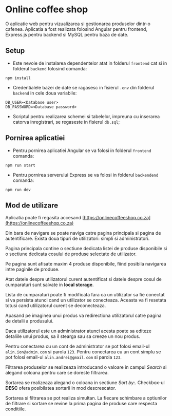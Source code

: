 # Online coffee shop
O aplicatie web pentru vizualizarea si gestionarea produselor dintr-o cafenea. Aplicatia a fost realizata folosind Angular pentru frontend, Express.js pentru backend si MySQL pentru baza de date.

## Setup
* Este nevoie de instalarea dependentelor atat in folderul `frontend` cat si in folderul `backend` folosind comanda:
```
npm install
```
* Credentialele bazei de date se ragasesc in fisierul `.env` din folderul `backend` in cele doua variabile:
```
DB_USER=<Database user>
DB_PASSWORD=<Database password>
```
* Scriptul pentru realizarea schemei si tabelelor, impreuna cu inserarea catorva inregistrari, se regaseste in fisierul `db.sql`;


## Pornirea aplicatiei
* Pentru pornirea aplicatiei Angular se va folosi in folderul `frontend` comanda:
```
npm run start
```
* Pentru pornirea serverului Express se va folosi in folderul `backendend` comanda:
```
npm run dev
```

## Mod de utilizare
Aplicatia poate fi regasita accesand [https://onlinecoffeeshop.co.za](https://onlinecoffeeshop.co.za)


Din bara de navigare se poate naviga catre pagina principala si pagina de autentificare. Exista doua tipuri de utilizatori: simpli si administratori.

Pagina principala contine o sectiune dedicata listei de produse disponibile si o sectiune dedicata cosului de produse selectate de utilizator.

Pe pagina sunt afisate maxim 4 produse disponibile, fiind posibila navigarea intre paginile de produse.

Atat datele despre utilizatorul curent autentificat si datele despre cosul de cumparaturi sunt salvate in **local storage**.

Lista de cumparaturi poate fi modificata fara ca un utilizator sa fie conectat si va persista atunci cand un utilizator se conecteaza. Aceasta va fi resetata totusi cand utilizatorul curent se deconecteaza.

Apasand pe imaginea unui produs va redirectiona utilizatorul catre pagina de detalii a produsului.

Daca utilizatorul este un administrator atunci acesta poate sa editeze detaliile unui produs, sa il stearga sau sa creeze un nou produs.

Pentru conectarea cu un cont de administrator se pot folosi email-ul `alin.ion@admin.com` si parola `123`. Pentru conectarea cu un cont simplu se pot folosi email-ul `alin.andrei@gmail.com` si parola `123`.


Filtrarea produselor se realizeaza introducand o valoare in campul *Search* si alegand coloana pentru care se doreste filtrarea.

Sortarea se realizeaza alegand o coloana in sectiune *Sort by:*. Checkbox-ul **DESC** ofera posibilatea sortarii in mod descrescator.

Sortarea si filtrarea se pot realiza simultan. La fiecare schimbare a optiunilor de filtrare si sortare se revine la prima pagina de produse care respecta conditiile.



